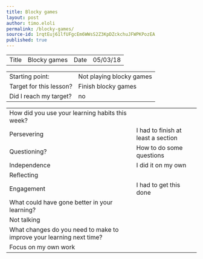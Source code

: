```yaml
---
title: Blocky games
layout: post
author: timo.eloli
permalink: /blocky-games/
source-id: 1rqtEuj61lfUFgcEm6WWsS2Z3KpDZckchuJFWPKPozEA
published: true
---
```

<table>
  <tr>
    <td>Title</td>
    <td>Blocky games</td>
    <td>Date</td>
    <td>05/03/18</td>
  </tr>
</table>


<table>
  <tr>
    <td>Starting point:</td>
    <td>Not playing blocky games</td>
  </tr>
  <tr>
    <td>Target for this lesson?</td>
    <td>Finish blocky games</td>
  </tr>
  <tr>
    <td>Did I reach my target? </td>
    <td>no</td>
  </tr>
</table>


<table>
  <tr>
    <td>How did you use your learning habits this week?</td>
    <td></td>
  </tr>
  <tr>
    <td>Persevering</td>
    <td>I had to finish at least a section</td>
  </tr>
  <tr>
    <td>Questioning?</td>
    <td>How to do some questions</td>
  </tr>
  <tr>
    <td>Independence</td>
    <td>I did it on my own</td>
  </tr>
  <tr>
    <td>Reflecting</td>
    <td></td>
  </tr>
  <tr>
    <td>Engagement</td>
    <td>I had to get this done</td>
  </tr>
  <tr>
    <td>What could have gone better in your learning?</td>
    <td></td>
  </tr>
  <tr>
    <td>Not talking</td>
    <td></td>
  </tr>
  <tr>
    <td>What changes do you need to make to improve your learning next time?</td>
    <td></td>
  </tr>
  <tr>
    <td>Focus on my own work</td>
    <td></td>
  </tr>
</table>


